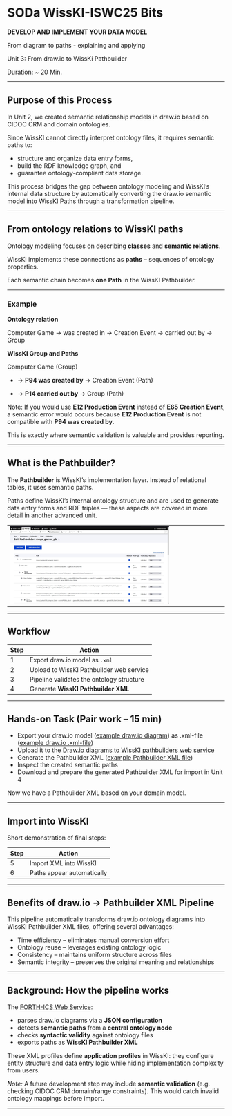 <!--

icon: https://raw.githubusercontent.com/chastik/Beratung_Dateityp_Bild/refs/heads/main/SODa-Logo_full.svg
link: https://raw.githubusercontent.com/chastik/Beratung/refs/heads/main/soda.css

-->

# SODa WissKI-ISWC25 Bits

**DEVELOP AND IMPLEMENT YOUR DATA MODEL** 

From diagram to paths - explaining and applying

Unit 3: From draw.io to WissKi Pathbuilder 

Duration: ~ 20 Min.

---

## Purpose of this Process

In Unit 2, we created semantic relationship models in draw.io based on CIDOC CRM and domain ontologies.

Since WissKI cannot directly interpret ontology files, it requires semantic paths to:

* structure and organize data entry forms,
* build the RDF knowledge graph, and
* guarantee ontology-compliant data storage.

This process bridges the gap between ontology modeling and WissKI’s internal data structure by automatically converting the draw.io semantic model into WissKI Paths through a transformation pipeline.

---

## From ontology relations to WissKI paths

Ontology modeling focuses on describing **classes** and **semantic relations**.  

WissKI implements these connections as **paths** – sequences of ontology properties.

Each semantic chain becomes **one Path** in the WissKI Pathbuilder.

---

### Example

**Ontology relation**

Computer Game → was created in → Creation Event → carried out by → Group

**WissKI Group and Paths**

Computer Game (Group)


* → **P94 was created by** → Creation Event  (Path)</p>
* → **P14 carried out by** → Group (Path)</p>


Note: If you would use **E12 Production Event** instead of **E65 Creation Event**, a semantic error would occurs because **E12 Production Event** is not compatible with **P94 was created by**. 

This is exactly where semantic validation is valuable and provides reporting.

---

## What is the Pathbuilder?

The **Pathbuilder** is WissKI’s implementation layer. Instead of relational tables, it uses semantic paths.

Paths define WissKI’s internal ontology structure and are used to generate data entry forms and RDF triples — these aspects are covered in more detail in another advanced unit.


<table>
  <tr>
    <td><img src="../assets/WissKI_pathbuilder.jpg" alt="WissKI Pathbuilder" width="75%"></td>
  </tr>
</table>


---

## Workflow

| Step | Action                               |
| ---- | ------------------------------------ |
| 1    | Export draw.io model as `.xml`       |
| 2    | Upload to WissKI Pathbuilder web service           |
| 3    | Pipeline validates the ontology structure |
| 4    | Generate **WissKI Pathbuilder XML** |

---

## Hands-on Task (Pair work – 15 min)

* Export your draw.io model ([example draw.io diagram](https://drive.google.com/file/d/1CzgpEMxGYmfUgI2LUh0J-cbfsfW82T3f/view?usp=sharing)) as .xml-file ([example draw.io .xml-file](https://isl.ics.forth.gr/gnm_services/files/examples/diagrams_to_pathbuilders/DrawioPathBuilderExampleInput.xml))
* Upload it to the [Draw.io diagrams to WissKI pathbuilders web service](https://isl.ics.forth.gr/gnm_services/drawioXMLtoWisskiPathbuilder/)
* Generate the Pathbuilder XML ([example Pathbuilder XML file](https://isl.ics.forth.gr/gnm_services/files/examples/diagrams_to_pathbuilders/DrawioPathBuilderExampleOutput.xml))
* Inspect the created semantic paths
* Download and prepare the generated Pathbuilder XML for import in Unit 4

Now we have a Pathbuilder XML based on your domain model.

--- 

## Import into WissKI 

Short demonstration of final steps:

| Step | Action                               |
| ---- | ------------------------------------ |
| 5    | Import XML into WissKI               |
| 6    | Paths appear automatically           |

---

## Benefits of draw.io → Pathbuilder XML Pipeline

This pipeline automatically transforms draw.io ontology diagrams into WissKI Pathbuilder XML files, offering several advantages:

* Time efficiency – eliminates manual conversion effort
* Ontology reuse – leverages existing ontology logic
* Consistency – maintains uniform structure across files
* Semantic integrity – preserves the original meaning and relationships

---

## Background: How the pipeline works

The [FORTH-ICS Web Service](https://isl.ics.forth.gr/gnm_services/):
* parses draw.io diagrams via a **JSON configuration**
* detects **semantic paths** from a **central ontology node**
* checks **syntactic validity** against ontology files
* exports paths as **WissKI Pathbuilder XML**

These XML profiles define **application profiles** in WissKI: they configure entity structure and data entry logic while hiding implementation complexity from users.

*Note:* A future development step may include **semantic validation** (e.g. checking CIDOC CRM domain/range constraints). This would catch invalid ontology mappings before import.

---




















